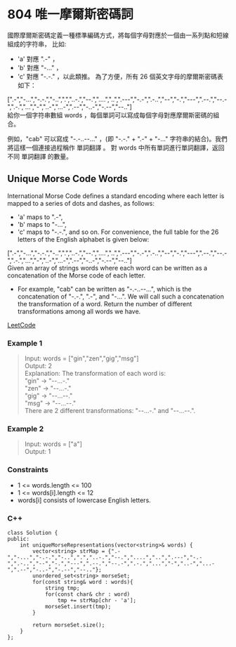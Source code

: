 # 804 唯一摩爾斯密碼詞

國際摩爾斯密碼定義一種標準編碼方式，將每個字母對應於一個由一系列點和短線組成的字符串， 比如:

* 'a' 對應 ".-" ，
* 'b' 對應 "-..." ，
* 'c' 對應 "-.-." ，以此類推。
為了方便，所有 26 個英文字母的摩爾斯密碼表如下：

[".-","-...","-.-.","-..",".","..-.","--.","....","..",".---","-.-",".-..","--","-.","---",".--.","--.-",".-.","...","-","..-","...-",".--","-..-","-.--","--.."]  
給你一個字符串數組 words ，每個單詞可以寫成每個字母對應摩爾斯密碼的組合。

例如，"cab" 可以寫成 "-.-..--..." ，(即 "-.-." + ".-" + "-..." 字符串的結合)。我們將這樣一個連接過程稱作 單詞翻譯 。
對 words 中所有單詞進行單詞翻譯，返回不同 單詞翻譯 的數量。

##  Unique Morse Code Words

International Morse Code defines a standard encoding where each letter is mapped to a series of dots and dashes, as follows:

* 'a' maps to ".-",
* 'b' maps to "-...",
* 'c' maps to "-.-.", and so on.
For convenience, the full table for the 26 letters of the English alphabet is given below:

[".-","-...","-.-.","-..",".","..-.","--.","....","..",".---","-.-",".-..","--","-.","---",".--.","--.-",".-.","...","-","..-","...-",".--","-..-","-.--","--.."]  
Given an array of strings words where each word can be written as a concatenation of the Morse code of each letter.

* For example, "cab" can be written as "-.-..--...", which is the concatenation of "-.-.", ".-", and "-...". We will call such a concatenation the transformation of a word.
Return the number of different transformations among all words we have.

[LeetCode](https://leetcode.cn/problems/unique-morse-code-words/)

### Example 1

> Input: words = ["gin","zen","gig","msg"]  
Output: 2  
Explanation: The transformation of each word is:  
"gin" -> "--...-."  
"zen" -> "--...-."  
"gig" -> "--...--."  
"msg" -> "--...--."  
There are 2 different transformations: "--...-." and "--...--.".  

### Example 2

> Input: words = ["a"]  
Output: 1  


### Constraints

* 1 <= words.length <= 100  
* 1 <= words[i].length <= 12  
* words[i] consists of lowercase English letters.  


### C++ 

```
class Solution {
public:
    int uniqueMorseRepresentations(vector<string>& words) {
        vector<string> strMap = {".-","-...","-.-.","-..",".","..-.","--.","....","..",".---","-.-",".-..","--","-.","---",".--.","--.-",".-.","...","-","..-","...-",".--","-..-","-.--","--.."};
        unordered_set<string> morseSet;
        for(const string& word : words){
            string tmp;
            for(const char& chr : word)
                tmp += strMap[chr - 'a'];
            morseSet.insert(tmp);
        }

        return morseSet.size();
    }
};
```